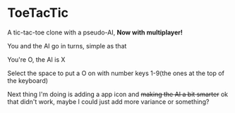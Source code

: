 # ToeTacTic
 A tic-tac-toe clone with a pseudo-AI, **Now with multiplayer!**

You and the AI go in turns, simple as that

You're O, the AI is X

Select the space to put a O on with number keys 1-9(the ones at the top of the keyboard)

Next thing I'm doing is adding a app icon and ~~making the AI a bit smarter~~ ok that didn't work, maybe I could just add more variance or something?
<!--(note from the future, after I tried to make the AI smarter: I could not make the AI smarter)-->